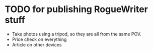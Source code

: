 # TODO for publishing RogueWriter stuff

- Take photos using a tripod, so they are all from the same POV.
- Price check on everything
- Article on other devices


